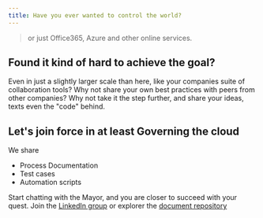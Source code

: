 ```yaml
---
title: Have you ever wanted to control the world? 
---
```


>or just Office365, Azure and other online services.

## Found it kind of hard to achieve the goal?
Even in just a slightly larger scale than here, like your companies suite of collaboration tools? Why not share your own best practices with peers from other companies?  Why not take it the step further, and share your ideas, texts even the "code" behind.

## Let's join force in at least Governing the cloud
We share 

- Process Documentation
- Test cases
- Automation scripts

Start chatting with the Mayor, and you are closer to succeed with your quest. Join the  [LinkedIn group](https://www.linkedin.com/groups/13551971) or explorer the [document repository](http://hexatown.com/docs)

<!--
 <div class="posts">
   {% for post in site.posts %}
     <article class="post">
 
       <h1><a href="{{ site.baseurl }}{{ post.url }}">{{ post.title }}</a></h1>
 
       <div class="entry">
         {{ post.excerpt }}
       </div>
 
       <a href="{{ site.baseurl }}{{ post.url }}" class="read-more">Read More</a>
     </article>
   {% endfor %}
 </div>
 <div>
 
 -->

